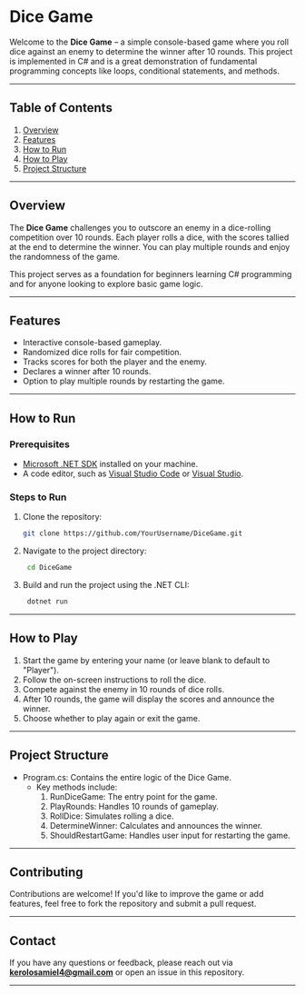 # Dice Game

Welcome to the **Dice Game** – a simple console-based game where you roll dice against an enemy to determine the winner after 10 rounds. This project is implemented in C# and is a great demonstration of fundamental programming concepts like loops, conditional statements, and methods.

---

## Table of Contents
1. [Overview](#overview)
2. [Features](#features)
3. [How to Run](#how-to-run)
4. [How to Play](#how-to-play)
5. [Project Structure](#project-structure)

---

## Overview

The **Dice Game** challenges you to outscore an enemy in a dice-rolling competition over 10 rounds. Each player rolls a dice, with the scores tallied at the end to determine the winner. You can play multiple rounds and enjoy the randomness of the game.

This project serves as a foundation for beginners learning C# programming and for anyone looking to explore basic game logic.

---

## Features
- Interactive console-based gameplay.
- Randomized dice rolls for fair competition.
- Tracks scores for both the player and the enemy.
- Declares a winner after 10 rounds.
- Option to play multiple rounds by restarting the game.

---

## How to Run

### Prerequisites
- [Microsoft .NET SDK](https://dotnet.microsoft.com/en-us/download) installed on your machine.
- A code editor, such as [Visual Studio Code](https://code.visualstudio.com/) or [Visual Studio](https://visualstudio.microsoft.com/).

### Steps to Run
1. Clone the repository:
   ```bash
   git clone https://github.com/YourUsername/DiceGame.git
2. Navigate to the project directory:
   ```bash
    cd DiceGame
3. Build and run the project using the .NET CLI:
   ```bash
    dotnet run

---

## How to Play
1. Start the game by entering your name (or leave blank to default to "Player").
2. Follow the on-screen instructions to roll the dice.
3. Compete against the enemy in 10 rounds of dice rolls.
4. After 10 rounds, the game will display the scores and announce the winner.
5. Choose whether to play again or exit the game.

---

## Project Structure
- Program.cs: Contains the entire logic of the Dice Game.
  - Key methods include:
    1. RunDiceGame: The entry point for the game.
    2. PlayRounds: Handles 10 rounds of gameplay.
    3. RollDice: Simulates rolling a dice.
    4. DetermineWinner: Calculates and announces the winner.
    6. ShouldRestartGame: Handles user input for restarting the game.

---

## Contributing
Contributions are welcome! If you'd like to improve the game or add features,
feel free to fork the repository and submit a pull request.

---

## Contact

If you have any questions or feedback,
please reach out via **kerolosamiel4@gmail.com** or open an issue in this repository.

---